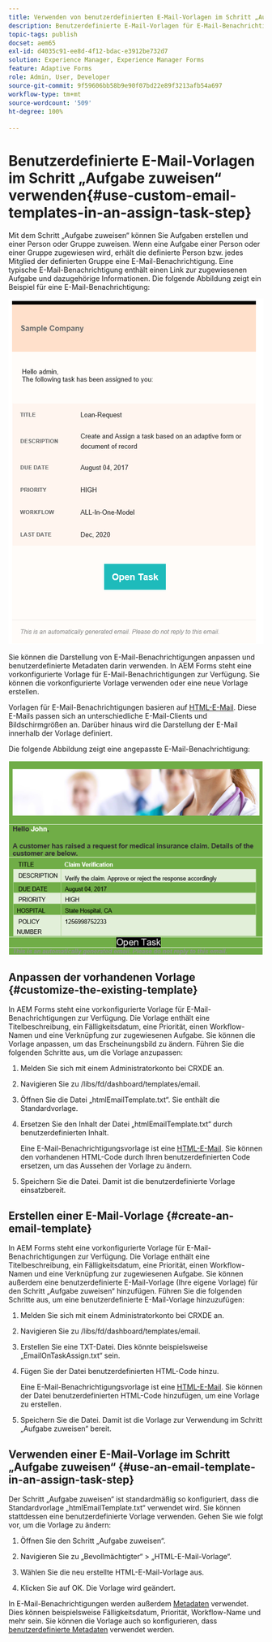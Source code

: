 ```yaml
---
title: Verwenden von benutzerdefinierten E-Mail-Vorlagen im Schritt „Aufgabe zuweisen“
description: Benutzerdefinierte E-Mail-Vorlagen für E-Mail-Benachrichtigungen in einem Forms-Workflow
topic-tags: publish
docset: aem65
exl-id: d4035c91-ee8d-4f12-bdac-e3912be732d7
solution: Experience Manager, Experience Manager Forms
feature: Adaptive Forms
role: Admin, User, Developer
source-git-commit: 9f59606bb58b9e90f07bd22e89f3213afb54a697
workflow-type: tm+mt
source-wordcount: '509'
ht-degree: 100%

---
```


# Benutzerdefinierte E-Mail-Vorlagen im Schritt „Aufgabe zuweisen“ verwenden{#use-custom-email-templates-in-an-assign-task-step}

Mit dem Schritt „Aufgabe zuweisen“ können Sie Aufgaben erstellen und einer Person oder Gruppe zuweisen. Wenn eine Aufgabe einer Person oder einer Gruppe zugewiesen wird, erhält die definierte Person bzw. jedes Mitglied der definierten Gruppe eine E-Mail-Benachrichtigung. Eine typische E-Mail-Benachrichtigung enthält einen Link zur zugewiesenen Aufgabe und dazugehörige Informationen. Die folgende Abbildung zeigt ein Beispiel für eine E-Mail-Benachrichtigung:

![E-Mail-Benachrichtigung mit vorgegebener Vorlage](do-not-localize/default_email_template_new.png)

Sie können die Darstellung von E-Mail-Benachrichtigungen anpassen und benutzerdefinierte Metadaten darin verwenden. In AEM Forms steht eine vorkonfigurierte Vorlage für E-Mail-Benachrichtigungen zur Verfügung. Sie können die vorkonfigurierte Vorlage verwenden oder eine neue Vorlage erstellen.

Vorlagen für E-Mail-Benachrichtigungen basieren auf [HTML-E-Mail](https://en.wikipedia.org/wiki/HTML_email). Diese E-Mails passen sich an unterschiedliche E-Mail-Clients und Bildschirmgrößen an. Darüber hinaus wird die Darstellung der E-Mail innerhalb der Vorlage definiert.

Die folgende Abbildung zeigt eine angepasste E-Mail-Benachrichtigung:

![E-Mail-Benachrichtigung mit benutzerdefinierter Vorlage](do-not-localize/customized-email.png)

## Anpassen der vorhandenen Vorlage {#customize-the-existing-template}

In AEM Forms steht eine vorkonfigurierte Vorlage für E-Mail-Benachrichtigungen zur Verfügung. Die Vorlage enthält eine Titelbeschreibung, ein Fälligkeitsdatum, eine Priorität, einen Workflow-Namen und eine Verknüpfung zur zugewiesenen Aufgabe. Sie können die Vorlage anpassen, um das Erscheinungsbild zu ändern. Führen Sie die folgenden Schritte aus, um die Vorlage anzupassen:

1. Melden Sie sich mit einem Administratorkonto bei CRXDE an.

1. Navigieren Sie zu /libs/fd/dashboard/templates/email.

1. Öffnen Sie die Datei „htmlEmailTemplate.txt“. Sie enthält die Standardvorlage.

1. Ersetzen Sie den Inhalt der Datei „htmlEmailTemplate.txt“ durch benutzerdefinierten Inhalt.

   Eine E-Mail-Benachrichtigungsvorlage ist eine [HTML-E-Mail](https://en.wikipedia.org/wiki/HTML_email). Sie können den vorhandenen HTML-Code durch Ihren benutzerdefinierten Code ersetzen, um das Aussehen der Vorlage zu ändern.

1. Speichern Sie die Datei. Damit ist die benutzerdefinierte Vorlage einsatzbereit.

## Erstellen einer E-Mail-Vorlage {#create-an-email-template}

In AEM Forms steht eine vorkonfigurierte Vorlage für E-Mail-Benachrichtigungen zur Verfügung. Die Vorlage enthält eine Titelbeschreibung, ein Fälligkeitsdatum, eine Priorität, einen Workflow-Namen und eine Verknüpfung zur zugewiesenen Aufgabe. Sie können außerdem eine benutzerdefinierte E-Mail-Vorlage (Ihre eigene Vorlage) für den Schritt „Aufgabe zuweisen“ hinzufügen. Führen Sie die folgenden Schritte aus, um eine benutzerdefinierte E-Mail-Vorlage hinzuzufügen:

1. Melden Sie sich mit einem Administratorkonto bei CRXDE an.

1. Navigieren Sie zu /libs/fd/dashboard/templates/email.

1. Erstellen Sie eine TXT-Datei. Dies könnte beispielsweise „EmailOnTaskAssign.txt“ sein.

1. Fügen Sie der Datei benutzerdefinierten HTML-Code hinzu.

   Eine E-Mail-Benachrichtigungsvorlage ist eine [HTML-E-Mail](https://en.wikipedia.org/wiki/HTML_email). Sie können der Datei benutzerdefinierten HTML-Code hinzufügen, um eine Vorlage zu erstellen.

1. Speichern Sie die Datei. Damit ist die Vorlage zur Verwendung im Schritt „Aufgabe zuweisen“ bereit.

## Verwenden einer E-Mail-Vorlage im Schritt „Aufgabe zuweisen“ {#use-an-email-template-in-an-assign-task-step}

Der Schritt „Aufgabe zuweisen“ ist standardmäßig so konfiguriert, dass die Standardvorlage „htmlEmailTemplate.txt“ verwendet wird. Sie können stattdessen eine benutzerdefinierte Vorlage verwenden. Gehen Sie wie folgt vor, um die Vorlage zu ändern:

1. Öffnen Sie den Schritt „Aufgabe zuweisen“.

1. Navigieren Sie zu „Bevollmächtigter“ > „HTML-E-Mail-Vorlage“.

1. Wählen Sie die neu erstellte HTML-E-Mail-Vorlage aus. 

1. Klicken Sie auf OK. Die Vorlage wird geändert.

In E-Mail-Benachrichtigungen werden außerdem [Metadaten](../../forms/using/use-metadata-in-email-notifications.md) verwendet. Dies können beispielsweise Fälligkeitsdatum, Priorität, Workflow-Name und mehr sein. Sie können die Vorlage auch so konfigurieren, dass [benutzerdefinierte Metadaten](../../forms/using/use-metadata-in-email-notifications.md#using-custom-metadata-in-an-email-notification) verwendet werden.
